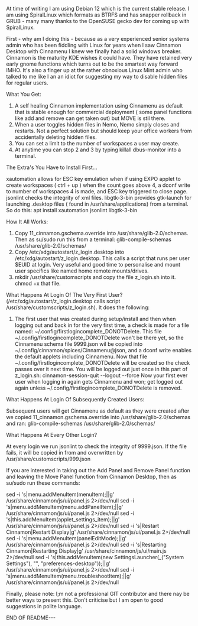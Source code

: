 At time of writing I am using Debian 12 which is the current stable release. I am using SpiralLinux which formats as BTRFS and has snapper rollback in GRUB - many many thanks to the OpenSUSE gecko dev for coming up with SpiralLinux.

First - why am I doing this - because as a very experienced senior systems admin who has been fiddling with Linux for years when I saw Cinnamon Desktop with Cinnamenu I knew we finally had a solid windows breaker.
Cinnamon is the maturity KDE wishes it could have. They have retained very early gnome functions which turns out to be the smartest way forward IMHO.
It's also a finger up at the rather obnoxious Linux Mint admin who talked to me like I an an idiot for suggesting my way to disable hidden files for regular users.



What You Get:

1. A self healing Cinnamon implementation using Cinnamenu as default that is stable enough for commercial deployment ( some panel functions like add and remove can get taken out) but MOVE is stil there.
2. When a user toggles hidden files in Nemo, Nemo simply closes and restarts. Not a perfect solution but should keep your office workers from accidentally deleting hidden files.
3. You can set a limit to the number of workspaces a user may create.
4. At anytime you can stop 2 and 3 by typing killall dbus-monitor into a terminal.



The Extra's You Have to Install First...

xautomation allows for ESC key emulation when if using EXPO applet to create workspaces ( ctrl + up ) when the count goes above 4, a dconf write to number of workspaces 4 is made, and ESC key triggered to close page.
jsonlint checks the integrity of xml files.
libgtk-3-bin provides gtk-launch for launching .desktop files ( found in /usr/share/applications) from a terminal.
So do this: apt install xautomation jsonlint libgtk-3-bin



How It All Works:

1. Copy 11_cinnamon.gschema.override into /usr/share/glib-2.0/schemas. Then as su/sudo run this from a terminal: glib-compile-schemas /usr/share/glib-2.0/schemas/
2. Copy /etc/xdg/autostart/z_login.desktop into /etc/xdg/autostart/z_login.desktop. This calls a script that runs per user $EUID at login. Very useful and good time to personalise and mount user specifics like named home remote mounts/drives.
3. mkdir /usr/share/customscripts and copy the file z_login.sh into it. chmod +x that file.



What Happens At Login Of The Very First User? (/etc/xdg/autostart/z_login.desktop calls script /usr/share/customscripts/z_login.sh). It does the following:

1. The first user that was created during setup/install and then when logging out and back in for the very first time, a check is made for a file named: ~/.config/firstlogincomplete_DONOTDelete.
This file ~/.config/firstlogincomplete_DONOTDelete won't be there yet, so the Cinnamenu schema file 9999.json wil be copied into ~/.config/cinnamon/spices/Cinnamenu@json, and a dconf write enables the default applets including Cinnamenu.
Now that file ~/.config/firstlogincomplete_DONOTDelete will be created so the check passes over it next time.
You will be logged out just once in this part of z_login.sh: cinnamon-session-quit --logout --force
Now your first ever user when logging in again gets Cinnamenu and won; get logged out again unless ~/.config/firstlogincomplete_DONOTDelete is removed.



What Happens At Login Of Subsequently Created Users:

Subsequent users will get Cinnamenu as default as they were created after we copied 11_cinnamon.gschema.override into /usr/share/glib-2.0/schemas and ran: glib-compile-schemas /usr/share/glib-2.0/schemas/



What Happens At Every Other Login?

At every login we run jsonlint to check the integrity of 9999.json. If the file fails, it will be copied in from and overwritten by /usr/share/customscripts/999.json




If you are interested in taking out the Add Panel and Remove Panel function and leaving the Move Panel function from Cinnamon Desktop, then as su/sudo run these commands:

sed -i 's|menu.addMenuItem(menuItem);||g' /usr/share/cinnamon/js/ui/panel.js 2>/dev/null
sed -i 's|menu.addMenuItem(menu.addPanelItem);||g' /usr/share/cinnamon/js/ui/panel.js 2>/dev/null
sed -i 's|this.addMenuItem(applet_settings_item);||g' /usr/share/cinnamon/js/ui/panel.js 2>/dev/null
sed -i 's|Restart Cinnamon|Restart Display|g' /usr/share/cinnamon/js/ui/panel.js 2>/dev/null
sed -i 's|menu.addMenuItem(panelEditMode);||g' /usr/share/cinnamon/js/ui/panel.js 2>/dev/null
sed -i 's|Restarting Cinnamon|Restarting Display|g' /usr/share/cinnamon/js/ui/main.js 2>/dev/null
sed -i 's|this.addMenuItem(new SettingsLauncher(_("System Settings"), "", "preferences-desktop"));||g' /usr/share/cinnamon/js/ui/panel.js 2>/dev/null
sed -i 's|menu.addMenuItem(menu.troubleshootItem);||g' /usr/share/cinnamon/js/ui/panel.js 2>/dev/null 

Finally, please note: I;m not a professional GIT contributor and there nay be better ways to present this. Don't criticise but I am open to good suggestions in polite language.


END OF README---
